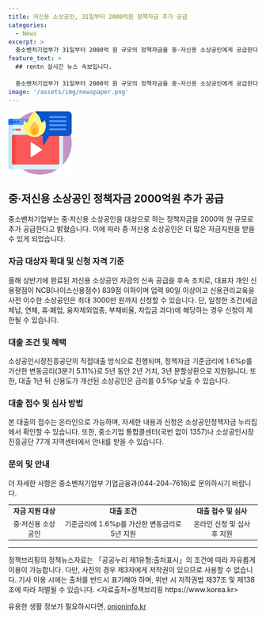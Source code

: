 ```yaml
---
title: 저신용 소상공인, 31일부터 2000억원 정책자금 추가 공급
categories:
  - News
excerpt: >
  중소벤처기업부가 31일부터 2000억 원 규모의 정책자금을 중·저신용 소상공인에게 공급한다. 이 자금은 대출 한도를 확대하고 금리를 낮추는 등의 혜택을 제공하며, 소상공인시장진흥공단 직원이 직접 사업장을 방문해 대표자 면담과 경영 상태를 확인하는 현장실사를 강화할 예정이다. 자세한 내용은 누리집에서 확인할 수 있다. (150자)
feature_text: >
  ## rentn 실시간 뉴스 속보입니다.

  중소벤처기업부가 31일부터 2000억 원 규모의 정책자금을 중·저신용 소상공인에게 공급한다. 이 자금은 대출 한도를 확대하고 금리를 낮추는 등의 혜택을 제공하며, 소상공인시장진흥공단 직원이 직접 사업장을 방문해 대표자 면담과 경영 상태를 확인하는 현장실사를 강화할 예정이다. 자세한 내용은 누리집에서 확인할 수 있다. (150자)
image: '/assets/img/newspaper.png'
---
```


<p><img src="/assets/img/news.png" alt="rentncar 속보" /></p>

<h2 data-ke-size="size26">중·저신용 소상공인 정책자금 2000억원 추가 공급</h2>

<p data-ke-size="size16">중소벤처기업부는 중·저신용 소상공인을 대상으로 하는 정책자금을 2000억 원 규모로 추가 공급한다고 밝혔습니다. 이에 따라 중·저신용 소상공인은 더 많은 자금지원을 받을 수 있게 되었습니다.</p>

<h3>자금 대상자 확대 및 신청 자격 기준</h3>

<p data-ke-size="size16">올해 상반기에 완료된 저신용 소상공인 자금의 신속 공급을 후속 조치로, 대표자 개인 신용평점이 NCB(나이스신용점수) 839점 이하이며 업력 90일 이상이고 신용관리교육을 사전 이수한 소상공인은 최대 3000만 원까지 신청할 수 있습니다. 단, 일정한 조건(세금체납, 연체, 휴·폐업, 융자제외업종, 부채비율, 차입금 과다)에 해당하는 경우 신청이 제한될 수 있습니다.</p>

<h3>대출 조건 및 혜택</h3>

<p data-ke-size="size16">소상공인시장진흥공단의 직접대출 방식으로 진행되며, 정책자금 기준금리에 1.6%p를 가산한 변동금리(3분기 5.11%)로 5년 동안 2년 거치, 3년 분할상환으로 지원됩니다. 또한, 대출 1년 뒤 신용도가 개선된 소상공인은 금리를 0.5%p 낮출 수 있습니다.</p>

<h3>대출 접수 및 심사 방법</h3>

<p data-ke-size="size16">본 대출의 접수는 온라인으로 가능하며, 자세한 내용과 신청은 소상공인정책자금 누리집에서 확인할 수 있습니다. 또한, 중소기업 통합콜센터(국번 없이 1357)나 소상공인시장진흥공단 77개 지역센터에서 안내를 받을 수 있습니다.</p>

<h3>문의 및 안내</h3>

<p data-ke-size="size16">더 자세한 사항은 중소벤처기업부 기업금융과(044-204-7616)로 문의하시기 바랍니다.</p>

<table>
    <tr>
        <td style="text-align: center; height: 17px;"><b>자금 지원 대상</b></td>
        <td style="text-align: center; height: 17px;"><b>대출 조건</b></td>
        <td style="text-align: center; height: 17px;"><b>대출 접수 및 심사</b></td>
    </tr>
    <tr>
        <td style="text-align: center; height: 17px;">중·저신용 소상공인</td>
        <td style="text-align: center; height: 17px;">기준금리에 1.6%p를 가산한 변동금리로 5년 지원</td>
        <td style="text-align: center; height: 17px;">온라인 신청 및 심사 후 지원</td>
    </tr>
</table>

<hr>

<p data-ke-size="size16">정책브리핑의 정책뉴스자료는 「공공누리 제1유형:출처표시」의 조건에 따라 자유롭게 이용이 가능합니다. 다만, 사진의 경우 제3자에게 저작권이 있으므로 사용할 수 없습니다. 기사 이용 시에는 출처를 반드시 표기해야 하며, 위반 시 저작권법 제37조 및 제138조에 따라 처벌될 수 있습니다. <자료출처=정책브리핑 https://www.korea.kr></p>
유용한 생활 정보가 필요하시다면, <a href="https://onioninfo.kr" rel="dofollow">onioninfo.kr</a>


